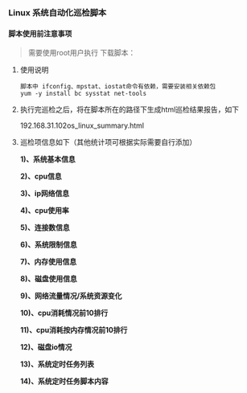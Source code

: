 ### Linux 系统自动化巡检脚本

#### 脚本使用前注意事项

> 需要使用root用户执行
> 下载脚本：

1. 使用说明

   ```shell
   脚本中 ifconfig、mpstat、iostat命令有依赖，需要安装相关依赖包
   yum -y install bc sysstat net-tools
   ```
   
2. 执行完巡检之后，将在脚本所在的路径下生成html巡检结果报告，如下

   192.168.31.102os_linux_summary.html

3. 巡检项信息如下（其他统计项可根据实际需要自行添加）

   **1)、系统基本信息**

   **2)、cpu信息**

   **3)、ip网络信息**

   **4)、cpu使用率**

   **5)、连接数信息**

   **6)、系统限制信息**
   
   **7)、内存使用信息**
   
   **8)、磁盘使用信息**
   
   **9)、网络流量情况/系统资源变化**
   
   **10)、cpu消耗情况前10排行**
   
   **11)、cpu消耗按内存情况前10排行**
   
   **12)、磁盘io情况**
   
   **13)、系统定时任务列表**
   
   **14)、系统定时任务脚本内容**
   
   
